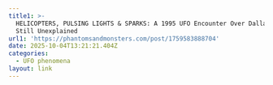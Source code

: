 ```yaml
---
title1: >-
  HELICOPTERS, PULSING LIGHTS & SPARKS: A 1995 UFO Encounter Over Dallastown, PA
  Still Unexplained 
url1: 'https://phantomsandmonsters.com/post/1759583888704'
date: 2025-10-04T13:21:21.404Z
categories:
  - UFO phenomena
layout: link
---
```


